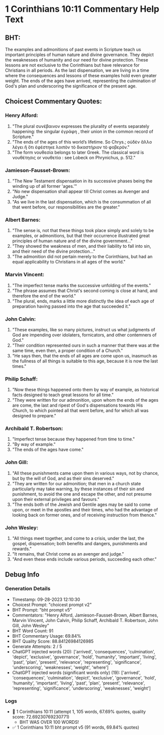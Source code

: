 # 1 Corinthians 10:11 Commentary Help Text

## BHT:
The examples and admonitions of past events in Scripture teach us important principles of human nature and divine governance. They depict the weaknesses of humanity and our need for divine protection. These lessons are not exclusive to the Corinthians but have relevance for Christians in all periods. As the last dispensation, we are living in a time where the consequences and lessons of these examples hold even greater weight. The ends of the ages have arrived, representing the culmination of God's plan and underscoring the significance of the present age.

## Choicest Commentary Quotes:
### Henry Alford:
1. "The plural συνέβαινον expresses the plurality of events separately happening: the singular ἐγράφη , their union in the common record of Scripture." 
2. "The ends of the ages of this world’s lifetime. So Chrys.; οὐδὲν ἄλλο λέγει ἢ ὅτι ἐφέστηκε λοιπὸν τὸ δικαστήριον τὸ φοβερόν."
3. "The form νουθεσία belongs to later Greek. The classical word is νουθέτησις or νουθετία : see Lobeck on Phrynichus, p. 512."

### Jamieson-Fausset-Brown:
1. "The New Testament dispensation in its successive phases being the winding up of all former 'ages.'"
2. "No new dispensation shall appear till Christ comes as Avenger and Judge."
3. "As we live in the last dispensation, which is the consummation of all that went before, our responsibilities are the greater."

### Albert Barnes:
1. "The sense is, not that these things took place simply and solely to be examples, or admonitions, but that their occurrence illustrated great principles of human nature and of the divine government..."
2. "They showed the weakness of men, and their liability to fall into sin, and their need of the divine protection..."
3. "The admonition did not pertain merely to the Corinthians, but had an equal applicability to Christians in all ages of the world."

### Marvin Vincent:
1. "The imperfect tense marks the successive unfolding of the events." 
2. "The phrase assumes that Christ's second coming is close at hand, and therefore the end of the world." 
3. "The plural, ends, marks a little more distinctly the idea of each age of preparation having passed into the age that succeeded it."

### John Calvin:
1. "These examples, like so many pictures, instruct us what judgments of God are impending over idolaters, fornicators, and other contemners of God."
2. "Their condition represented ours in such a manner that there was at the same time, even then, a proper condition of a Church."
3. "He says then, that the ends of all ages are come upon us, inasmuch as the fullness of all things is suitable to this age, because it is now the last times."

### Philip Schaff:
1. "Now these things happened onto them by way of example, as historical facts designed to teach great lessons for all time."
2. "They were written for our admonition, upon whom the ends of the ages are come, the last and ripest of God's dispensations towards His Church, to which pointed all that went before, and for which all was designed to prepare."

### Archibald T. Robertson:
1. "Imperfect tense because they happened from time to time."
2. "By way of example."
3. "The ends of the ages have come."

### John Gill:
1. "All these punishments came upon them in various ways, not by chance, but by the will of God, and as their sins deserved."
2. "They are written for our admonition; that men in a church state particularly may take warning, by these instances of their sin and punishment, to avoid the one and escape the other, and not presume upon their external privileges and favours."
3. "The ends both of the Jewish and Gentile ages may be said to come upon, or meet in the apostles and their times, who had the advantage of looking back on former ones, and of receiving instruction from thence."

### John Wesley:
1. "All things meet together, and come to a crisis, under the last, the gospel, dispensation; both benefits and dangers, punishments and rewards."
2. "It remains, that Christ come as an avenger and judge."
3. "And even these ends include various periods, succeeding each other."


## Debug Info
### Generation Details
- Timestamp: 09-28-2023 12:10:30
- Choicest Prompt: "choicest prompt v2"
- BHT Prompt: "bht prompt v5"
- Commentators: "Henry Alford, Jamieson-Fausset-Brown, Albert Barnes, Marvin Vincent, John Calvin, Philip Schaff, Archibald T. Robertson, John Gill, John Wesley"
- BHT Word Count: 91
- BHT Commentary Usage: 69.84%
- BHT Quality Score: 88.84126984126985
- Generate Attempts: 2 / 5
- ChatGPT injected words (20):
	['arrived', 'consequences', 'culmination', 'depict', 'exclusive', 'governance', 'hold', 'humanity', 'important', 'living', 'past', 'plan', 'present', 'relevance', 'representing', 'significance', 'underscoring', 'weaknesses', 'weight', 'where']
- ChatGPT injected words (significant words only) (19):
	['arrived', 'consequences', 'culmination', 'depict', 'exclusive', 'governance', 'hold', 'humanity', 'important', 'living', 'past', 'plan', 'present', 'relevance', 'representing', 'significance', 'underscoring', 'weaknesses', 'weight']

### Logs
- 🔄 1 Corinthians 10:11 (attempt 1, 105 words, 67.69% quotes, quality score: 72.69230769230771) 
	- BHT WAS OVER 100 WORDS!
- ✅ 1 Corinthians 10:11 bht prompt v5 (91 words, 69.84% quotes)